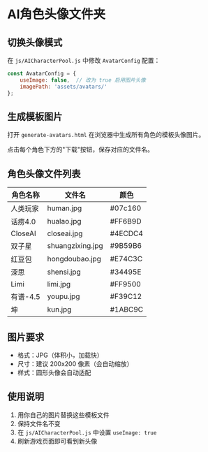 # AI角色头像文件夹

## 切换头像模式

在 `js/AICharacterPool.js` 中修改 `AvatarConfig` 配置：

```javascript
const AvatarConfig = {
    useImage: false,  // 改为 true 启用图片头像
    imagePath: 'assets/avatars/'
};
```

## 生成模板图片

打开 `generate-avatars.html` 在浏览器中生成所有角色的模板头像图片。

点击每个角色下方的"下载"按钮，保存对应的文件名。

## 角色头像文件列表

| 角色名称 | 文件名 | 颜色 |
|---------|--------|------|
| 人类玩家 | human.jpg | #07c160 |
| 话痨4.0 | hualao.jpg | #FF6B9D |
| CloseAI | closeai.jpg | #4ECDC4 |
| 双子星 | shuangzixing.jpg | #9B59B6 |
| 红豆包 | hongdoubao.jpg | #E74C3C |
| 深思 | shensi.jpg | #34495E |
| Limi | limi.jpg | #FF9500 |
| 有谱-4.5 | youpu.jpg | #F39C12 |
| 坤 | kun.jpg | #1ABC9C |

## 图片要求

- 格式：JPG（体积小，加载快）
- 尺寸：建议 200x200 像素（会自动缩放）
- 样式：圆形头像会自动适配

## 使用说明

1. 用你自己的图片替换这些模板文件
2. 保持文件名不变
3. 在 `js/AICharacterPool.js` 中设置 `useImage: true`
4. 刷新游戏页面即可看到新头像
